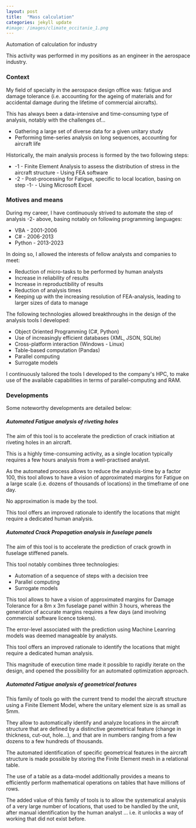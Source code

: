 ```yaml
---
layout: post
title:  "Mass calculation"
categories: jekyll update
#image: /images/climate_occitanie_1.png
---
```


Automation of calculation for industry

This activity was performed in my positions as an engineer in the aerospace industry.


<h3>Context</h3>

My field of specialty in the aerospace design office was: fatigue and damage tolerance (i.e. accounting for the ageing of materials and for accidental damage during the lifetime of commercial aircrafts).

This has always been a data-intensive and time-consuming type of analysis, notably with the challenges of...

<ul class="list-group">
  <li class="list-group-item">Gathering a large set of diverse data for a given unitary study</li>
  <li class="list-group-item">Performing time-series analysis on long sequences, accounting for aircraft life</li>
</ul>

<div class="mt20"></div>


Historically, the main analysis process is formed by the two following steps:

<ul class="list-group">
  <li class="list-group-item">-1 - Finite Element Analysis to assess the distribution of stress in the aircraft structure - Using FEA software</li>
  <li class="list-group-item">-2 - Post-processing for Fatigue, specific to local location, basing on step -1- - Using Microsoft Excel</li>
</ul>

<div class="mt20"></div>


<h3>Motives and means</h3>

During my career, I have continuously strived to automate the step of analysis -2- above, basing notably on following programming languages:
<ul class="list-group">
  <li class="list-group-item">VBA - 2001-2006</li>
  <li class="list-group-item">C# - 2006-2013</li>
  <li class="list-group-item">Python - 2013-2023</li>
</ul>

<div class="mt20"></div>

In doing so, I allowed the interests of fellow analysts and companies to meet:
<ul class="list-group">
  <li class="list-group-item">Reduction of micro-tasks to be performed by human analysts</li>
  <li class="list-group-item">Increase in reliability of results</li>
  <li class="list-group-item">Increase in reproductibility of results</li>
  <li class="list-group-item">Reduction of analysis times</li>
  <li class="list-group-item">Keeping up with the increasing resolution of FEA-analysis, leading to larger sizes of data to manage</li>
</ul>

<div class="mt20"></div>

The following technologies allowed breakthroughs in the design of the analysis tools I developed:
<ul class="list-group">
  <li class="list-group-item">Object Oriented Programming (C#, Python)</li>
  <li class="list-group-item">Use of increasingly efficient databases (XML, JSON, SQLite)</li>
  <li class="list-group-item">Cross-platform interaction (Windows - Linux)</li>
  <li class="list-group-item">Table-based computation (Pandas)</li>
  <li class="list-group-item">Parallel computing</li>
  <li class="list-group-item">Surrogate models</li>
</ul>

<div class="mt20"></div>


I continuously tailored the tools I developed  to the company's HPC, to make use of the available capabilities in terms of parallel-computing and RAM.


<h3>Developments</h3>

Some noteworthy developments are detailed below:

<h5>Automated Fatigue analysis of riveting holes</h5>

The aim of this tool is to accelerate the prediction of crack initiation at riveting holes in an aircraft.

This is a highly time-consuming activity, as a single location typically requires a few hours analysis from a well-practised analyst.

As the automated process allows to reduce the analysis-time by a factor 100, this tool allows to have a vision of approximated margins for Fatigue on a large scale (i.e. dozens of thousands of locations) in the timeframe of one day.

No approximation is made by the tool.

This tool offers an improved rationale to identify the locations that might require a dedicated human analysis.


<h5>Automated Crack Propagation analysis in fuselage panels</h5>

The aim of this tool is to accelerate the prediction of crack growth in fuselage stiffened panels.

This tool notably combines three technologies:
<ul class="list-group">
  <li class="list-group-item">Automation of a sequence of steps with a decision tree</li>
  <li class="list-group-item">Parallel computing</li>
  <li class="list-group-item">Surrogate models</li>
</ul>

This tool allows to have a vision of approximated margins for Damage Tolerance for a 8m x 3m fuselage panel within 3 hours, whereas the generation of accurate margins requires a few days (and involving commercial software licence tokens).

The error-level associated with the prediction using Machine Leanring models was deemed manageable by analysts.

This tool offers an improved rationale to identify the locations that might require a dedicated human analysis.

This magnitude of execution time made it possible to rapidly iterate on the design, and opened the possibility for an automated optimization approach.

<h5>Automated Fatigue analysis of geometrical features</h5>

This family of tools go with the current trend to model the aircraft structure using a Finite Element Model, where the unitary element size is as small as 5mm.

They allow to automatically identify and analyze locations in the aircraft structure that are defined by a distinctive geometrical feature (change in thickness, cut-out, hole...), and that are in numbers ranging from a few dozens to a few hundreds of thousands.

The automated identification of specific geometrical features in the aircraft structure is made possible by storing the Finite Element mesh in a relational table.

The use of a table as a data-model additionally provides a means to efficiently perform mathematical operations on tables that have millions of rows.

The added value of this family of tools is to allow the systematical analysis of a very large number of locations, that used to be handled by the unit, after manual identification by the human analyst ... i.e. it unlocks a way of working that did not exist before.
